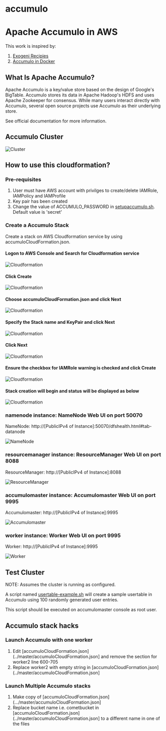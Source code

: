 # accumulo
# Apache Accumulo in AWS
This work is inspired by: 
1. [Exogeni Recipies](https://github.com/RENCI-NRIG/exogeni-recipes/blob/master/accumulo/accumulo_exogeni_postboot.sh)
2. [Accumulo in Docker](https://github.com/RENCI-NRIG/accumulo)

## What Is Apache Accumulo?
Apache Accumulo is a key/value store based on the design of Google's BigTable. Accumulo stores its data in Apache Hadoop's HDFS and uses Apache Zookeeper for consensus. While many users interact directly with Accumulo, several open source projects use Accumulo as their underlying store.

See official documentation for more information.

## Accumulo Cluster
![Cluster](../master/images/cluster.png)

## How to use this cloudformation?
### Pre-requisites
1. User must have AWS account with privilges to create/delete IAMRole, IAMPolicy and IAMProfile
2. Key pair has been created
3. Change the value of ACCUMULO_PASSWORD in [setupaccumulo.sh](../master/config/setupaccumulo.sh). Default value is 'secret'
### Create a Accumulo Stack
Create a stack on AWS Cloudformation service by using accumuloCloudFormation.json. 
#### Logon to AWS Console and Search for Cloudformation service
![Cloudformation](../master/images/aws1.png)
#### Click Create 
![Cloudformation](../master/images/aws2.png)
#### Choose accumuloCloudFormation.json and click Next
![Cloudformation](../master/images/aws3.png)
#### Specify the Stack name and KeyPair and click Next
![Cloudformation](../master/images/aws4.png)
#### Click Next
![Cloudformation](../master/images/aws5.png)
#### Ensure the checkbox for IAMRole warning is checked and click Create
![Cloudformation](../master/images/aws6.png)
#### Stack creation will begin and status will be displayed as below
![Cloudformation](../master/images/aws7.png)

### namenode instance: NameNode Web UI on port 50070

NameNode: http://[PublicIPv4 of Instance]:50070/dfshealth.html#tab-datanode

![NameNode](../master/images/namenode.png)

### resourcemanager instance: ResourceManager Web UI on port 8088

ResourceManager: http://[PublicIPv4 of Instance]:8088

![ResourceManager](../master/images/resourcemanager.png)

### accumulomaster instance: Accumulomaster Web UI on port 9995

Accumulomaster: http://[PublicIPv4 of Instance]:9995

![Accumulomaster](../master/images/accumulomaster.png)

### worker instance: Worker Web UI on port 9995

Worker: http://[PublicIPv4 of Instance]:9995

![Worker](../master/images/worker1.png)

## Test Cluster
NOTE: Assumes the cluster is running as configured.

A script named [usertable-example.sh](../master/test/usertable-example.sh) will create a sample usertable in Accumulo using 100 randomly generated user entries. 

This script should be executed on accumulomaster console as root user.

## Accumulo stack hacks
### Launch Accumulo with one worker
1. Edit [accumuloCloudFormation.json](../master/accumuloCloudFormation.json] and remove the section for worker2 line 600-705
2. Replace worker2 with empty string in [accumuloCloudFormation.json](../master/accumuloCloudFormation.json]
### Launch Multiple Accumulo stacks
1. Make copy of [accumuloCloudFormation.json](.../master/accumuloCloudFormation.json]
2. Replace bucket name i.e. cometbucket in [accumuloCloudFormation.json](../master/accumuloCloudFormation.json] to a different name in one of the files


